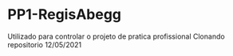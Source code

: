 # PP1-RegisAbegg
Utilizado para controlar o projeto de pratica profissional
Clonando repositorio 12/05/2021
